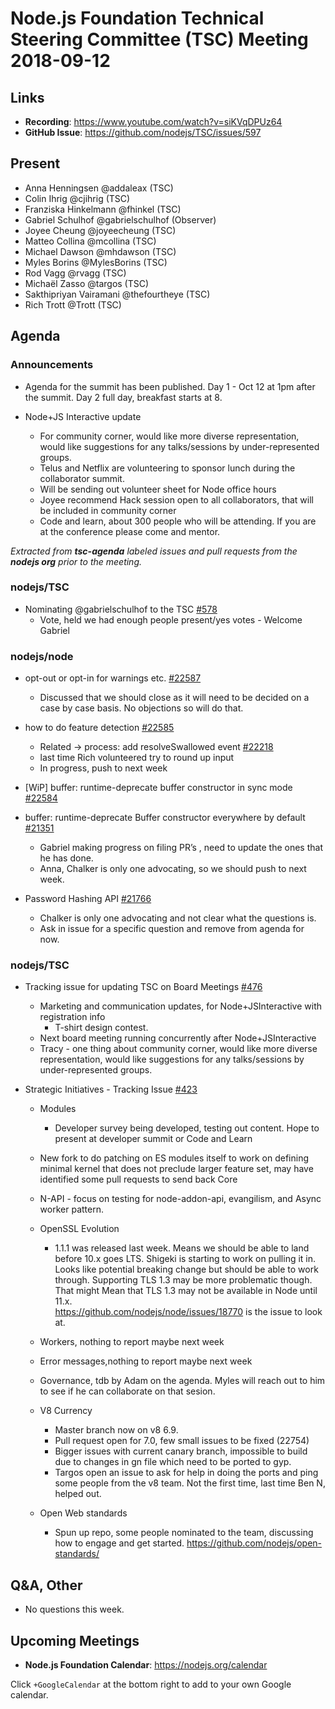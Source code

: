 # Node.js Foundation Technical Steering Committee (TSC) Meeting 2018-09-12

## Links

* **Recording**: https://www.youtube.com/watch?v=siKVqDPUz64 
* **GitHub Issue**: https://github.com/nodejs/TSC/issues/597

## Present

* Anna Henningsen @addaleax (TSC)
* Colin Ihrig @cjihrig (TSC)
* Franziska Hinkelmann @fhinkel (TSC)
* Gabriel Schulhof @gabrielschulhof (Observer)
* Joyee Cheung @joyeecheung (TSC)
* Matteo Collina @mcollina (TSC)
* Michael Dawson @mhdawson (TSC)
* Myles Borins @MylesBorins (TSC)
* Rod Vagg @rvagg (TSC)
* Michaël Zasso @targos (TSC)
* Sakthipriyan Vairamani @thefourtheye (TSC)
* Rich Trott @Trott (TSC)

## Agenda

### Announcements
 
* Agenda for the summit has been published. Day 1 - Oct 12 at 1pm after the summit.  Day 2 full 
  day, breakfast starts at 8. 

* Node+JS Interactive update
  * For community corner, would like more diverse representation, would like
    suggestions for any talks/sessions by under-represented groups.
  * Telus and Netflix are volunteering to sponsor lunch during the collaborator summit.
  * Will be sending out volunteer sheet for Node office hours
  * Joyee recommend Hack session open to all collaborators, that will be included in community
    corner
  * Code and learn, about 300 people who will be attending. If you are at the conference please
    come and mentor.

*Extracted from **tsc-agenda** labeled issues and pull requests from the **nodejs org** prior to the meeting.*

### nodejs/TSC

* Nominating @gabrielschulhof to the TSC [#578](https://github.com/nodejs/TSC/issues/578)
  * Vote, held we had enough people present/yes votes - Welcome Gabriel

### nodejs/node

* opt-out or opt-in for warnings etc. [#22587](https://github.com/nodejs/node/issues/22587)
  * Discussed that we should close as it will need to be decided on a case by case basis. No
    objections so will do that.

* how to do feature detection [#22585](https://github.com/nodejs/node/issues/22585)
  * Related -> process: add resolveSwallowed event [#22218](https://github.com/nodejs/node/pull/22218)
  * last time Rich volunteered try to round up input
  * In progress, push to next week

* \[WiP\] buffer: runtime-deprecate buffer constructor in sync mode [#22584](https://github.com/nodejs/node/pull/22584)
* buffer: runtime-deprecate Buffer constructor everywhere by default [#21351](https://github.com/nodejs/node/pull/21351)
  * Gabriel making progress on filing PR’s , need to update the ones that he has done.
  * Anna, Chalker is only one advocating, so we should push to next week.

* Password Hashing API [#21766](https://github.com/nodejs/node/issues/21766)
  * Chalker is only one advocating and not clear what the questions is.
  * Ask in issue for a specific question and remove from agenda for now.

### nodejs/TSC

* Tracking issue for updating TSC on Board Meetings [#476](https://github.com/nodejs/TSC/issues/476)
  * Marketing and communication updates, for Node+JSInteractive with registration info
    * T-shirt design contest. 
  * Next board meeting running concurrently after Node+JSInteractive
  * Tracy - one thing about community corner, would like more diverse representation, would like
    suggestions for any talks/sessions by under-represented groups.

* Strategic Initiatives - Tracking Issue [#423](https://github.com/nodejs/TSC/issues/423)
  * Modules
    * Developer survey being developed, testing out content. Hope to present at developer
      summit or Code and Learn
  * New fork to do patching on ES modules itself to work on defining minimal kernel that
    does not preclude larger feature set, may have identified some pull requests to send back
    Core

  * N-API - focus on testing for node-addon-api, evangilism, and Async worker pattern.

  * OpenSSL Evolution  
    * 1.1.1 was released last week. Means we should be able to land before 10.x goes LTS.
      Shigeki is starting to work on pulling it in. Looks like potential breaking change but should
      be able to work through. Supporting TLS 1.3 may be more problematic though. That might
      Mean that TLS 1.3 may not be available in Node until 11.x.  
      https://github.com/nodejs/node/issues/18770 is the issue to look at.
  
  * Workers, nothing to report maybe next week
  
  * Error messages,nothing to report maybe next week

  * Governance, tdb by Adam on the agenda.  Myles will reach out to him to see if he can
    collaborate on that sesion.

  * V8 Currency
    * Master branch now on v8 6.9.  
    * Pull request open for 7.0, few small issues to be fixed (22754)
    * Bigger issues with current canary branch, impossible to build due to changes in gn file
      which need to be ported to gyp.  
    * Targos open an issue to ask for help in doing the ports and ping some people from the v8
      team. Not the first time, last time Ben N, helped out.

  * Open Web standards
     * Spun up repo, some people nominated to the team, discussing how to engage and get
       started.  https://github.com/nodejs/open-standards/

## Q&A, Other

* No questions this week.

## Upcoming Meetings

* **Node.js Foundation Calendar**: https://nodejs.org/calendar

Click `+GoogleCalendar` at the bottom right to add to your own Google calendar.


